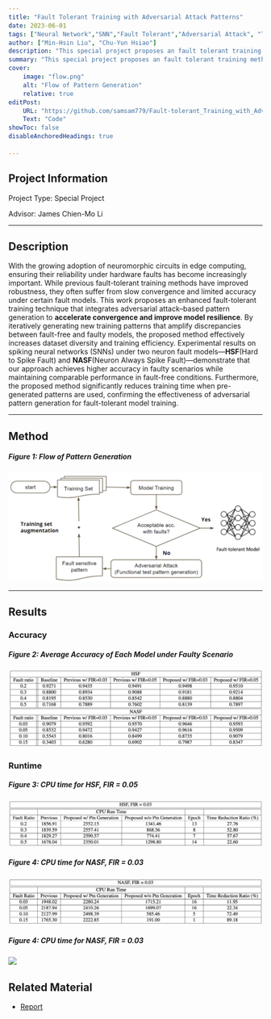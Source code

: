 ```yaml
---
title: "Fault Tolerant Training with Adversarial Attack Patterns" 
date: 2023-06-01
tags: ["Neural Network","SNN","Fault Tolerant","Adversarial Attack", "Test Patterns"]
author: ["Min-Hsin Liu", "Chu-Yun Hsiao"]
description: "This special project proposes an fault tolerant training method with adversarial attack patterns."
summary: "This special project proposes an fault tolerant training method with adversarial attack patterns."
cover:
    image: "flow.png"
    alt: "Flow of Pattern Generation"
    relative: true
editPost:
    URL: "https://github.com/samsam779/Fault-tolerant_Training_with_Adversarial_Attack_Patterns/tree/main"
    Text: "Code"
showToc: false
disableAnchoredHeadings: true

---
```

## Project Information
Project Type: Special Project

Advisor: James Chien-Mo Li

---

## Description

With the growing adoption of neuromorphic circuits in edge computing, ensuring their reliability under hardware faults has become increasingly important. While previous fault-tolerant training methods have improved robustness, they often suffer from slow convergence and limited accuracy under certain fault models. This work proposes an enhanced fault-tolerant training technique that integrates adversarial attack–based pattern generation to **accelerate convergence and improve model resilience**. By iteratively generating new training patterns that amplify discrepancies between fault-free and faulty models, the proposed method effectively increases dataset diversity and training efficiency. Experimental results on spiking neural networks (SNNs) under two neuron fault models—**HSF**(Hard to Spike Fault) and **NASF**(Neuron Always Spike Fault)—demonstrate that our approach achieves higher accuracy in faulty scenarios while maintaining comparable performance in fault-free conditions. Furthermore, the proposed method significantly reduces training time when pre-generated patterns are used, confirming the effectiveness of adversarial pattern generation for fault-tolerant model training.

---
## Method
##### Figure 1: Flow of Pattern Generation

![](flow.png)

---
## Results
### Accuracy

##### Figure 2: Average Accuracy of Each Model under Faulty Scenario

![](accuracy.png)

### Runtime

##### Figure 3: CPU time for HSF, FIR = 0.05

![](HSF_runtime.png)

##### Figure 4: CPU time for NASF, FIR = 0.03

![](NASF_runtime.png)

##### Figure 4: CPU time for NASF, FIR = 0.03

![](DSCF3108.png)

## Related Material

+ [Report](neuro_project.pdf)